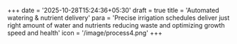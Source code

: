 +++
date = '2025-10-28T15:24:36+05:30'
draft = true
title = 'Automated watering & nutrient delivery'
para = 'Precise irrigation schedules deliver just right amount of water and nutrients reducing waste and optimizing growth speed and health'
icon = '/image/process4.png'
+++